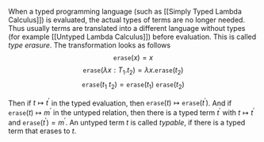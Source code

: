 When a typed programming language (such as [[Simply Typed Lambda Calculus]]) is evaluated, the actual types of terms are no longer needed.
Thus usually terms are translated into a different language without types (for example [[Untyped Lambda Calculus]]) before evaluation. This is called *type erasure*.
The transformation looks as follows 
$$ \mathtt{erase}(x) = x$$
$$ \mathtt{erase}(\lambda x:T_1.t_2) = \lambda x.\mathtt{erase}(t_2)$$
$$\mathtt{erase}(t_1\ t_2) = \mathtt{erase}(t_1)\ \mathtt{erase}(t_2)$$

Then if $t\mapsto t^{\prime}$ in the typed evaluation, then $\mathtt{erase}(t)\mapsto \mathtt{erase}(t^{\prime})$. 
And if $\mathtt{erase}(t)\mapsto m^{\prime}$ in the untyped relation, then there is a typed term $t^{\prime}$ with $t\mapsto t^{\prime}$ and $\mathtt{erase}(t^{\prime}) = m^{\prime}$.
An untyped term $t$ is called *typable*, if there is a typed term that erases to $t$.